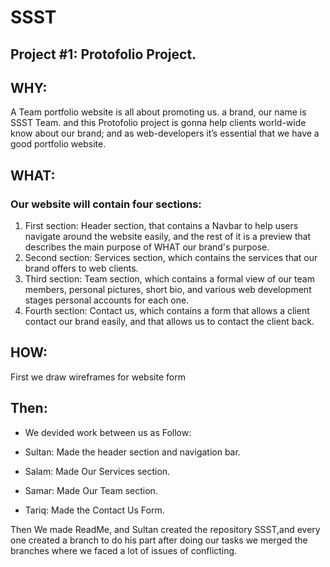 # SSST
## Project #1: Protofolio Project.

## WHY:
A Team portfolio website is all about promoting us. a brand, our name is SSST Team. and this Protofolio project is gonna help clients world-wide know about our brand; and as web-developers it’s essential that we have a good portfolio website.

## WHAT:
### Our website will contain four sections:
1. First section: Header section, that contains a Navbar to help users navigate around the website easily, and the rest of it is a preview that describes the main purpose of WHAT our brand's purpose.
2. Second section: Services section, which contains the services that our brand offers to web clients.
3. Third section: Team section, which contains a formal view of our team members, personal pictures, short bio, and various web development stages personal accounts for each one.
4. Fourth section: Contact us, which contains a form that allows a client contact our brand easily, and that allows us to contact the client back.

## HOW:
First we draw wireframes for website form


## Then: 
- We devided work between us as Follow:

- Sultan: Made the header section and navigation bar.
- Salam: Made Our Services section.
- Samar: Made Our Team section.
- Tariq: Made the Contact Us Form.

Then We made ReadMe, and Sultan created the repository SSST,and every one created a branch to do his part after doing our tasks we merged the branches where we faced a lot of issues of conflicting.
